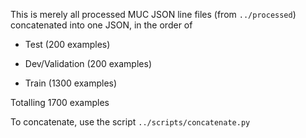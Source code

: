 This is merely all processed MUC JSON line files (from `../processed`) concatenated into one  JSON, in the order of

- Test (200 examples)

- Dev/Validation (200 examples)

- Train (1300 examples)

Totalling 1700 examples

To concatenate, use the script `../scripts/concatenate.py`
